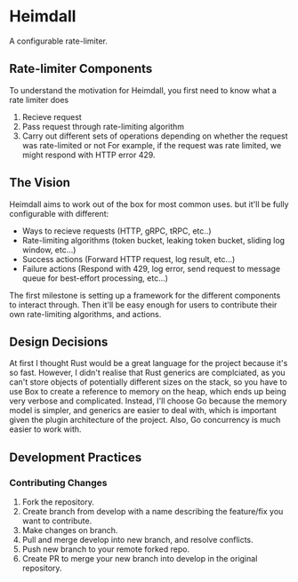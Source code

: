 # Heimdall
A configurable rate-limiter.

## Rate-limiter Components
To understand the motivation for Heimdall, you first need to know what a rate limiter does

1. Recieve request
1. Pass request through rate-limiting algorithm
1. Carry out different sets of operations depending on whether the request was rate-limited or not
For example, if the request was rate limited, we might respond with HTTP error 429.

## The Vision
Heimdall aims to work out of the box for most common uses. but it'll be fully configurable with different:
* Ways to recieve requests (HTTP, gRPC, tRPC, etc..)
* Rate-limiting algorithms (token bucket, leaking token bucket, sliding log window, etc...)
* Success actions (Forward HTTP request, log result, etc...)
* Failure actions (Respond with 429, log error, send request to message queue for best-effort processing, etc...)

The first milestone is setting up a framework for the different components to interact through.
Then it'll be easy enough for users to contribute their own rate-limiting algorithms, and actions.

## Design Decisions
At first I thought Rust would be a great language for the project because it's so fast.
However, I didn't realise that Rust generics are complciated, as you can't store objects of potentially different sizes on the stack,
so you have to use Box to create a reference to memory on the heap, which ends up being very verbose and complicated. Instead, I'll choose Go because the memory model is simpler, and generics are easier to deal with, which is important given the plugin architecture of the project. Also, Go concurrency is much easier to work with.

## Development Practices
### Contributing Changes
1. Fork the repository.
1. Create branch from develop with a name describing the feature/fix you want to contribute.
1. Make changes on branch.
1. Pull and merge develop into new branch, and resolve conflicts.
1. Push new branch to your remote forked repo.
1. Create PR to merge your new branch into develop in the original repository.


